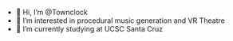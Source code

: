 - 👋 Hi, I’m @Townclock
- 👀 I’m interested in procedural music generation and VR Theatre
- 🌱 I’m currently studying at UCSC Santa Cruz

<!---
Townclock/Townclock is a ✨ special ✨ repository because its `README.md` (this file) appears on your GitHub profile.
You can click the Preview link to take a look at your changes.
--->

